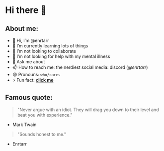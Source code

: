 # Hi there 👋

## About me:

- 👋 Hi, I’m @enrtarr
- 🌱 I’m currently learning lots of things
- 💞️ I’m not looking to collaborate
- 🤔 I’m not looking for help with my mental illness
- 💬 Ask me about 
- 📫 How to reach me: the nerdiest social media: discord (*@enrtarr*)
- 😄 Pronouns: `who/cares`
- ⚡ Fun fact: **[click me](https://www.youtube.com/watch?v=dQw4w9WgXcQ)**


## Famous quote:

> "Never argue with an idiot. They will drag you down to their level and beat you with experience."
- Mark Twain

> "Sounds honest to me."
- Enrtarr

<!--
**Enrtarr/Enrtarr** is a ✨ _special_ ✨ repository because its `README.md` (this file) appears on your GitHub profile.

Here are some ideas to get you started:

-->
